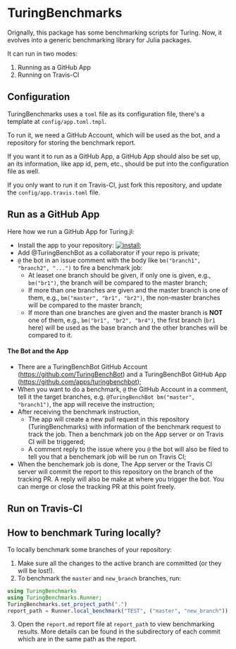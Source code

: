 # TuringBenchmarks

Orignally, this package has some benchmarking scripts for Turing. Now,
it evolves into a generic benchmarking library for Julia packages.

It can run in two modes:

1. Running as a GitHub App
2. Running on Travis-CI

## Configuration

TuringBenchmarks uses a `toml` file as its configuration file, there's
a template at `config/app.toml.tmpl`.

To run it, we need a GitHub Account, which will be used as the bot,
and a repository for storing the benchmark report.

If you want it to run as a GitHub App, a GitHub App should also be set
up, an its information, like app id, pem, etc., should be put into the
configuration file as well.

If you only want to run it on Travis-CI, just fork this repository,
and update the `config/app.travis.toml` file.

## Run as a GitHub App

Here how we run a GitHub App for Turing.jl:

- Install the app to your
  repository:
  [![install](https://img.shields.io/badge/-install%20app-blue.svg)](https://github.com/apps/turingbenchbot/installations/new);
- Add @TuringBenchBot as a collaborator if your repo is private;
- `@` the bot in an issue comment with the body like `bm("branch1",
  "branch2", "...")` to fire a benchmark job:
  - At leaset one branch should be given, if only one is given, e.g.,
    `bm("br1")`, the branch will be compared to the master branch;
  - If more than one branches are given and the master branch is one
    of them, e.g., `bm("master", "br1", "br2")`, the non-master
    branches will be compared to the master branch;
  - If more than one branches are given and the master branch is
    **NOT** one of them, e.g., `bm("br1", "br2", "br4")`, the first
    branch (`br1` here) will be used as the base branch and the other
    branches will be compared to it.

#### The Bot and the App

- There are a TuringBenchBot GitHub Account
  (https://github.com/TuringBenchBot) and a TuringBenchBot GitHub App
  (https://github.com/apps/turingbenchbot);
- When you want to do a benchmark, `@` the GitHub Account in a comment,
  tell it the target branches, e.g. `@TuringBenchBot bm("master",
  "branch1")`, the app will receive the instruction;
- After receiving the benchmark instruction,
  - The app will create a new pull request in this repository
    (TuringBenchmarks) with information of the benchmark request to
    track the job. Then a benchmark job on the App server or on Travis
    CI will be triggered;
  - A comment reply to the issue where you `@` the bot will also be
    filed to tell you that a benchemark job will be run on Travis CI;
- When the benchemark job is done, The App server or the Travis CI
  server will commit the report to this repository on the branch of
  the tracking PR. A reply will also be make at where you trigger the
  bot. You can merge or close the tracking PR at this point freely.

## Run on Travis-CI

## How to benchmark Turing locally?

To locally benchmark some branches of your repository:

1. Make sure all the changes to the active branch are committed (or
   they will be lost!).
2. To benchmark the `master` and `new_branch` branches, run:

```julia
using TuringBenchmarks
using TuringBenchmarks.Runner;
TuringBenchmarks.set_project_path(".")
report_path = Runner.local_benchmark("TEST", ("master", "new_branch"))
```

3. Open the `report.md` report file at `report_path` to view
   benchmarking results. More details can be found in the subdirectory
   of each commit which are in the same path as the report.
